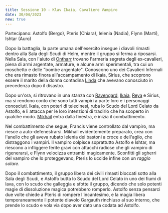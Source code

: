 ```yaml
---
title: Sessione 10 - Klav Ikaia, Cavaliere Vampiro
date: 30/04/2023
new: true
---
```

Partecipano: Astolfo (Bergo), Pteris (Chiara), Ielenia (Nadia), Flynn (Marti), Ishtar (Auro)

Dopo la battaglia, la parte umana dell'esercito insegue i diavoli rimasti dentro alla Sala degli Scudi di Helm, mentre il gruppo si ferma a riposarsi. Nella Sala, con l'aiuto di [Ontharr](/star/npc/misc#ontharr-frume) trovano l'armeria segreta degli ex-cavalieri, piena di armi argentate, armature, e alcune armi sperimentali, tra cui un moschetto e delle "bombe argentate". Conoscono uno dei Cavalieri Infernali che era rimasto finora all'accampamento di Ikaia, Sirius, che scoprono essere il marito della donna contadina [Linda](/star/npc/misc#famiglia-di-verdebosco) che avevano conosciuto in precedenza dopo il disastro.

Dopo un'ora, si ritrovano in una stanza con [Ravengard](/star/npc/baldursgate#ulder-ravengard), [Ikaia](/star/npc/elturel#klav-ikaia), [Reya](/star/npc/elturel#reya-mantlemorn) e Sirius, ma si rendono conto che sono tutti vampiri a parte loro e i personaggi conosciuti. Ikaia, con poteri di telecinesi, ruba lo Scudo del Lord Celato da Astolfo, e li attacca per le loro intenzioni di tradirlo che ha scoperto in qualche modo. [Mikhail](/star/npc/elturel#lord-mikhail-manthar) entra dalla finestra, e inizia il combattimento.

Nel combattimento che segue, Francis viene controllato dal vampiro, ma riesce a auto-defenestrarsi. Mikhail evidentemente preparato, crea con l'anello che gli aveva rubato Ielenia dei bastoni a croce e dell'aglio, che distraggono i vampiri. Il vampiro colpisce soprattutto Astolfo e Ishtar, ma riescono a infliggere ferite gravi con attacchi radiose che gli vampiro di rigenerarsi, e Flynn velocizza entrambi magicamente. Sconfitti gli sgherri del vampiro che lo proteggevano, Pteris lo uccide infine con un *raggio solare*.

Dopo il combattimento, il gruppo libera dei civili rimasti bloccati sotto alla Sala degli Scudi, e Astolfo butta lo Scudo del Lord Celato in uno dei fiumi di lava, con lo scudo che galleggia e sfotte il gruppo, dicendo che solo potenti magie di dissoluzione magica potrebbero romperlo. Astolfo senza pensarci due volte chiede a Pteris di rompere l'incantesimo, e la magia libera temporaneamente il potente diavolo Gargauth rinchiuso al suo interno, che prende lo scudo e vola via dopo aver dato una codata ad Astolfo.